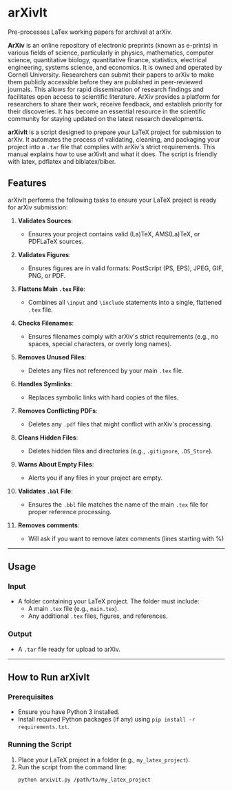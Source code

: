 
# arXivIt
Pre-processes LaTex working papers for archival at arXiv.

**ArXiv** is an online repository of electronic preprints (known as e-prints) in various fields of science, particularly in physics, mathematics, computer science, quantitative biology, quantitative finance, statistics, electrical engineering, systems science, and economics. It is owned and operated by Cornell University. Researchers can submit their papers to arXiv to make them publicly accessible before they are published in peer-reviewed journals. This allows for rapid dissemination of research findings and facilitates open access to scientific literature. ArXiv provides a platform for researchers to share their work, receive feedback, and establish priority for their discoveries. It has become an essential resource in the scientific community for staying updated on the latest research developments.

**arXivIt** is a script designed to prepare your LaTeX project for submission to arXiv. It automates the process of validating, cleaning, and packaging your project into a `.tar` file that complies with arXiv's strict requirements. This manual explains how to use arXivIt and what it does. The script is friendly with latex, pdflatex and biblatex/biber. 

## **Features**
arXivIt performs the following tasks to ensure your LaTeX project is ready for arXiv submission:

1. **Validates Sources**:
   - Ensures your project contains valid (La)TeX, AMS(La)TeX, or PDFLaTeX sources.

2. **Validates Figures**:
   - Ensures figures are in valid formats: PostScript (PS, EPS), JPEG, GIF, PNG, or PDF.

3. **Flattens Main `.tex` File**:
   - Combines all `\input` and `\include` statements into a single, flattened `.tex` file.

4. **Checks Filenames**:
   - Ensures filenames comply with arXiv's strict requirements (e.g., no spaces, special characters, or overly long names).

5. **Removes Unused Files**:
   - Deletes any files not referenced by your main `.tex` file.

6. **Handles Symlinks**:
   - Replaces symbolic links with hard copies of the files.

7. **Removes Conflicting PDFs**:
   - Deletes any `.pdf` files that might conflict with arXiv's processing.

8. **Cleans Hidden Files**:
   - Deletes hidden files and directories (e.g., `.gitignore`, `.DS_Store`).

9. **Warns About Empty Files**:
   - Alerts you if any files in your project are empty.

10. **Validates `.bbl` File**:
    - Ensures the `.bbl` file matches the name of the main `.tex` file for proper reference processing.

11. **Removes comments**:
    - Will ask if you want to remove latex comments (lines starting with %)

---

## **Usage**

### **Input**
- A folder containing your LaTeX project. The folder must include:
  - A main `.tex` file (e.g., `main.tex`).
  - Any additional `.tex` files, figures, and references.

### **Output**
- A `.tar` file ready for upload to arXiv.

---

## **How to Run arXivIt**

### **Prerequisites**
- Ensure you have Python 3 installed.
- Install required Python packages (if any) using `pip install -r requirements.txt`.

### **Running the Script**
1. Place your LaTeX project in a folder (e.g., `my_latex_project`).
2. Run the script from the command line:
   ```bash
   python arxivit.py /path/to/my_latex_project
